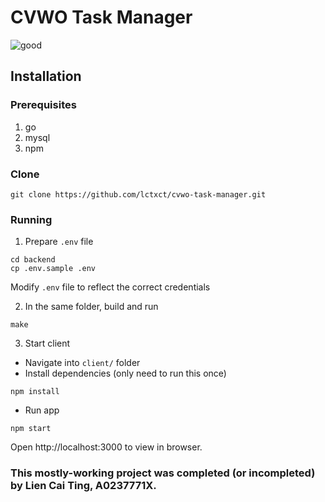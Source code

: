 # CVWO Task Manager 
![good](https://user-images.githubusercontent.com/70379887/151012466-0834af7b-cd3e-443e-ac26-c1e70adf0893.gif)

## Installation 

### Prerequisites

1. go
2. mysql 
3. npm 

### Clone 
```
git clone https://github.com/lctxct/cvwo-task-manager.git
```

### Running
1. Prepare `.env` file 
```
cd backend 
cp .env.sample .env
```
Modify `.env` file to reflect the correct credentials 

2. In the same folder, build and run 
```
make
```

3. Start client 

* Navigate into `client/` folder 
* Install dependencies (only need to run this once)

```
npm install 
```
* Run app
```
npm start 
```

Open http://localhost:3000 to view in browser. 

### This mostly-working project was completed (or incompleted) by **Lien Cai Ting, A0237771X**.
